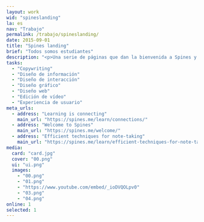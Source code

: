 ```yaml
---
layout: work
wid: "spineslanding"
la: es
nav: "Trabajo"
permalink: /trabajo/spineslanding/
date: 2015-09-01
title: "Spines landing"
brief: "Todos somos estudiantes"
description: "<p>Una serie de páginas que dan la bienvenida a Spines y explican <a href='https://spines.me/es/welcome/'>su filosofía</a>, los <a href='https://spines.me/es/learn/connections/'>motivos para usar la aplicación</a> y algunas <a href='https://spines.me/es/learn/efficient-techniques-for-note-taking/'>técnicas eficaces de toma de notas</a> que cualquier persona puede poner en práctica.</p>"
tasks:
  - "Copywriting"
  - "Diseño de información"
  - "Diseño de interacción"
  - "Diseño gráfico"
  - "Diseño web"
  - "Edición de vídeo"
  - "Experiencia de usuario"
meta_urls:
  - address: "Learning is connecting"
    main_url: "https://spines.me/learn/connections/"
  - address: "Welcome to Spines"
    main_url: "https://spines.me/welcome/"
  - address: "Efficient techniques for note-taking"
    main_url: "https://spines.me/learn/efficient-techniques-for-note-taking/"
media:
  card: "card.jpg"
  cover: "00.png"
  ui: "ui.png"
  images:
    - "00.png"
    - "01.png"
    - "https://www.youtube.com/embed/_ioDVQOLpv0"
    - "03.png"
    - "04.png"
online: 1
selected: 1
---
```


